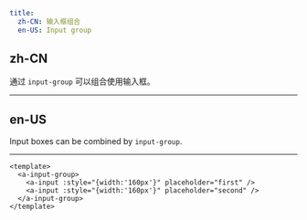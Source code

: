 ```yaml
title:
  zh-CN: 输入框组合
  en-US: Input group
```

## zh-CN

通过 `input-group` 可以组合使用输入框。

---

## en-US

Input boxes can be combined by `input-group`.

---

```vue
<template>
  <a-input-group>
    <a-input :style="{width:'160px'}" placeholder="first" />
    <a-input :style="{width:'160px'}" placeholder="second" />
  </a-input-group>
</template>
```
